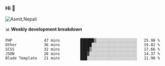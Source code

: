 ### Hi 👋

![Asmit,Nepali](https://media.giphy.com/media/L8K62iTDkzGX6/giphy.gif)
<!--
**asmit99nepali/asmit99nepali** is a ✨ _special_ ✨ repository because its `README.md` (this file) appears on your GitHub profile.

Here are some ideas to get you started:

- 🔭 I’m currently working on ...
- 🌱 I’m currently learning ...
- 👯 I’m looking to collaborate on ...
- 🤔 I’m looking for help with ...
- 💬 Ask me about ...
- 📫 How to reach me: ...
- 😄 Pronouns: ...
- ⚡ Fun fact: ...
-->


📊 **Weekly development breakdown**
<!--START_SECTION:waka-->
```text
PHP              47 mins         ██████▒░░░░░░░░░░░░░░░░░░   25.98 % 
Other            36 mins         █████░░░░░░░░░░░░░░░░░░░░   19.82 % 
SCSS             32 mins         ████▒░░░░░░░░░░░░░░░░░░░░   17.66 % 
JSON             26 mins         ███▓░░░░░░░░░░░░░░░░░░░░░   14.37 % 
Blade Template   21 mins         ███░░░░░░░░░░░░░░░░░░░░░░   11.90 % 
```
<!--END_SECTION:waka-->

